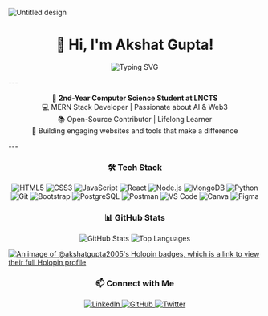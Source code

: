 ![Untitled design](https://github.com/user-attachments/assets/b691b39a-a7ea-40f5-8d36-5a18a02775f4)
<h1 align="center">👋 Hi, I'm Akshat Gupta!</h1>
<p align="center">
  <img src="https://readme-typing-svg.demolab.com?font=Fira+Code&size=22&duration=4000&pause=500&center=true&width=435&lines=Full-Stack+MERN+Developer;AI+and+Web3+Enthusiast;Open-Source+Contributor;Aspiring+Tech+Innovator" alt="Typing SVG" />
</p>
---
<p align="center">
🌟 <b>2nd-Year Computer Science Student at LNCTS</b><br />
💻 MERN Stack Developer | Passionate about AI & Web3<br />
📚 Open-Source Contributor | Lifelong Learner<br />
🎨 Building engaging websites and tools that make a difference
</p>
---
<h3 align="center">🛠️ Tech Stack</h3>

<p align="center">
  <img src="https://img.shields.io/badge/-HTML5-E34F26?logo=html5&logoColor=white" alt="HTML5"/>
  <img src="https://img.shields.io/badge/-CSS3-1572B6?logo=css3&logoColor=white" alt="CSS3"/>
  <img src="https://img.shields.io/badge/-JavaScript-F7DF1E?logo=javascript&logoColor=black" alt="JavaScript"/>
  <img src="https://img.shields.io/badge/-React-61DAFB?logo=react&logoColor=black" alt="React"/>
  <img src="https://img.shields.io/badge/-Node.js-339933?logo=node.js&logoColor=white" alt="Node.js"/>
  <img src="https://img.shields.io/badge/-MongoDB-47A248?logo=mongodb&logoColor=white" alt="MongoDB"/>
  <img src="https://img.shields.io/badge/-Python-3776AB?logo=python&logoColor=white" alt="Python"/>
  <img src="https://img.shields.io/badge/-Git-F05032?logo=git&logoColor=white" alt="Git"/>
  <img src="https://img.shields.io/badge/-Bootstrap-7952B3?logo=bootstrap&logoColor=white" alt="Bootstrap"/>
  <img src="https://img.shields.io/badge/-PostgreSQL-336791?logo=postgresql&logoColor=white" alt="PostgreSQL"/>
  <img src="https://img.shields.io/badge/-Postman-FF6C37?logo=postman&logoColor=white" alt="Postman"/>
  <img src="https://img.shields.io/badge/-VS%20Code-007ACC?logo=visual-studio-code&logoColor=white" alt="VS Code"/>
  <img src="https://img.shields.io/badge/-Canva-00C4CC?logo=canva&logoColor=white" alt="Canva"/>
  <img src="https://img.shields.io/badge/-Figma-F24E1E?logo=figma&logoColor=white" alt="Figma"/>
</p>

<h3 align="center">📊 GitHub Stats</h3>
<p align="center">
  <img src="https://github-readme-stats.vercel.app/api?username=AkshatGupta2005&show_icons=true&theme=radical" alt="GitHub Stats"/>
  <img src="https://github-readme-stats.vercel.app/api/top-langs/?username=AkshatGupta2005&layout=compact&theme=radical" alt="Top Languages"/>
</p>

[![An image of @akshatgupta2005's Holopin badges, which is a link to view their full Holopin profile](https://holopin.me/akshatgupta2005)](https://holopin.io/@akshatgupta2005)

<h3 align="center">📫 Connect with Me</h3>

<p align="center">
  <a href="https://www.linkedin.com/in/akshatguptaip">
    <img src="https://img.shields.io/badge/LinkedIn-0077B5?logo=linkedin&logoColor=white" alt="LinkedIn"/>
  </a>
  <a href="https://github.com/AkshatGupta2005">
    <img src="https://img.shields.io/badge/GitHub-181717?logo=github&logoColor=white" alt="GitHub"/>
  </a>
  <a href="https://x.com/_Gupta_Akshat">
    <img src="https://img.shields.io/badge/X-1DA1F2?logo=x&logoColor=white" alt="Twitter"/>
  </a>
</p>
